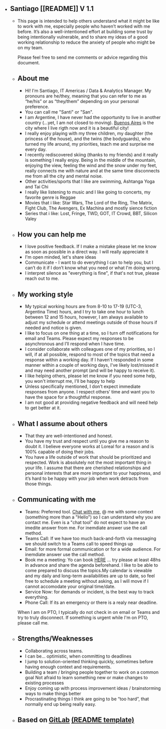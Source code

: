 - ## Santiago [[README]] V 1.1
	- This page is intended to help others understand what it might be like to work with me, especially people who haven’t worked with me before. 
	  It’s also a well-intentioned effort at building some trust by being intentionally vulnerable, and to share my ideas of a good working relationship to reduce the anxiety of people who might be on my team.

	  Please feel free to send me comments or advice regarding this document.
	  
	- ## About me

		- Hi! I'm Santiago, IT Americas / Data & Analytics Manager. My pronouns are he/they, meaning that you can refer to me as “he/his” or as “they/them” depending on your personal preference.
		- You can call me "Santi" or "San".
		- I am Argentine, I have never had the opportunity to live in another country (...yet, I am not closed to moving). [Buenos Aires](https://goo.gl/maps/QosYtGbMf3FmxVDM8) is the city where I live rigth now and it is a beautiful city!
		- I really enjoy playing with my three children, my daughter (the princess of the house), and the twins (the bodyguards), who turned my life around, my priorities, teach me and surprise me every day.
		- I recently rediscovered skiing (thanks to my friends) and it really is something I really enjoy. Being in the middle of the mountain, enjoying the view, feeling the wind and the snow under my feet, really connects me with nature and at the same time disconnects me from all the city and mental noise.
		- Other activities/sports that I like are swimming, Ashtanga Yoga and Tai Chi
		- I really like listening to music and I like going to concerts, my favorite genre is Reggae
		- Movies that i like:  Star Wars, The Lord of the Ring, The Matrix, Fight Club, The Avengers, Ex Machina and mostly sience fiction
		- Series that i like: Lost, Fringe, TWD, GOT, IT Crowd, BBT, Silicon Valey
		
	- ## How you can help me
	  	  
		- I love positive feedback. If I make a mistake please let me know as soon as possible in a direct way. I will really appreciate it
		- I'm open minded, let's share ideas
		- Communicate - I want to do everything I can to help you, but I can’t do it if I don’t know what you need or what I'm doing wrong.
		- I interpret silence as "everything is fine", if that's not true, please reach out to me.
		
	- ## My working style
	  
		- My typical working hours are from 8-10 to 17-19 (UTC-3, Argentina Time) hours, and I try to take one hour to lunch between 12 and 15 hours, however, I am always available to adjust my schedule or attend meetings outside of those hours if needed and notice is given.
		- I like to focus on one thing at a time, so I turn off notifications for email and Teams. Please expect my responses to be asynchronous and I’ll respond when I have time.
		- I consider collaborate with colleagues one of my priorities, so I will, if at all possible, respond to most of the topics that need a response within a working day. If I haven't responded in some manner within a couple of working days, I've likely lost/missed it and may need another prompt (and will be happy to receive it).
		- I like helping others, please let me know if you need some help, you won't interrupt me, I'll be happy to help
		- Unless specifically mentioned, I don’t expect immediate responses from anyone. I respect others’ time and want you to have the space for a thoughtful response.
		- I am not good at providing negative feedback and will need help to get better at it.
		
	- ## What I assume about others
	  
	  	- That they are well-intentioned and honest.
		- You have my trust and respect until you give me a reason to doubt it. I believe everyone works at Loreal for a reason and is 100% capable of doing their jobs.
		- You have a life outside of work that should be prioritized and respected. Work is absolutely not the most important thing in your life. I assume that there are cherished relationships and personal interests that are more important to your happiness, and it’s hard to be happy with your job when work detracts from those things.
		
	- ## Communicating with me
		
		- Teams: Preferred tool. [Chat with me](https://teams.microsoft.com/l/chat/0/0?users=santiago.scutari@loreal.com&topicname=Chat), @ me with some context (something more than a "Hello") so I can understand why you are contact me. Even is a "chat tool" do not expect to have an imedite answer from me. For inemdiate answer use the call method.
		- Teams Call: If we have too much back-and-forth via messaging we should switch to a Teams call to speed things up
		- Email: for more formal communication or for a wide audience. For inemdiate answer use the call method.
		- Book me a meeting: Yo can book [HERE](https://outlook.office365.com/owa/calendar/Booking@loreal.onmicrosoft.com/bookings/) ... try please at least 48hs in advance and share the agenda beforehand. I like to be able to come prepared to discuss the topics.My calendar is viewable  and my daily and long-term availabilities are up to date, so feel free to schedule a meeting without asking, as I will move if I cannot accomodate your original time/date.
		- Service Now: for demands or incident, is the best way to track everything.
		- Phone Call: If its an emergency or there is a realy near deadline.
		
		When I am on PTO, I typically do not check in on email or Teams and try to truly disconnect.  If something is urgent while I'm on PTO, please call me.
		
	- ## Strengths/Weaknesses
	  	  
		- Collaborating across teams.
		- I can be… optimistic, when committing to deadlines
		- I jump to solution-oriented thinking quickly, sometimes before having enough context and requirements.
		- Building a team / bringing people together to work on a common goal
		  Not afraid to learn something new or make changes to existing processes
		- Enjoy coming up with process improvement ideas / brainstorming ways to make things better
		- Procrastinating things I think are going to be “too hard”, that normally end up being really easy.
	
	- ## Based on [GitLab](https://gitlab.com) [(README template)](https://gitlab.com/gitlab-com/www-gitlab-com/blob/master/.gitlab/issue_templates/README-template.md)

